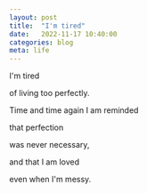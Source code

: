 ```yaml
---
layout: post
title:  "I'm tired"
date:   2022-11-17 10:40:00
categories: blog
meta: life
---
```


I'm tired

of living too perfectly.

Time and time again I am reminded

that perfection

was never necessary,

and that I am loved

even when I'm messy.
